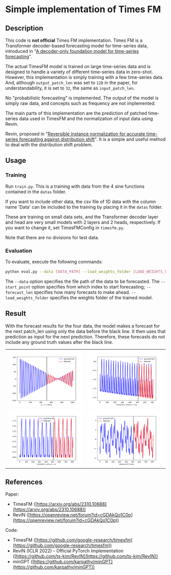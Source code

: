 # Simple implementation of Times FM
## Description
This code is **not official** Times FM implementation.
Times FM is a Transformer decoder-based forecasting model for time-series data, introduced in "[A decoder-only foundation model for time-series forecasting](https://arxiv.org/abs/2310.10688)".

The actual TimesFM model is trained on large time-series data and is designed to handle a variety of different time-series data in zero-shot.
However, this implementation is simply training with a few time-series data. And, although `output_patch_len` was set to `128` in the paper, for understandability, it is set to `32`, the same as `input_patch_len`.

No "probabilistic forecasting" is implemented. The output of the model is simply raw data, and concepts such as frequency are not implemented.

The main parts of this implementation are the prediction of patched time-series data used in TimesFM and the normalization of input data using Revin.

Revin, proposed in "[Reversible instance normalization for accurate time-series forecasting against distribution shift](https://openreview.net/forum?id=cGDAkQo1C0p)". It is a simple and useful method to deal with the distribution shift problem.

## Usage
### Training
Run `train.py`. This is a training with data from the 4 sine functions contained in the `datas` folder.

If you want to include other data, the csv file of 1D data with the column name 'Data' can be included to the training by placing it in the `datas` folder.

These are training on small data sets, and the Transformer decoder layer and head are very small models with 2 layers and 2 heads, respectively. If you want to change it, set TimesFMConfig in `timesfm.py`.

Note that there are no divisions for test data.

### Evaluation
To evaluate, execute the following commands:
```bash
python eval.py --data [DATA_PATH] --load_weights_folder [LOAD_WEIGHTS_FOLDER] --start_point [START_POINT] --forecast_len [FORECAST_LEN]
```
The `--data` option specifies the file path of the data to be forecasted.
The `--start_point` option specifies from which index to start forecasting; `--forecast_len` specifies how many forecasts to make ahead.
`--load_weights_folder` specifies the weights folder of the trained model.

## Result
With the forecast results for the four data, the model makes a forecast for the next patch_len using only the data before the black line. It then uses that prediction as input for the next prediction. Therefore, these forecasts do not include any ground truth values after the black line.

<table>
	<tbody>
		<tr>
			<td><img src="./plots/(x-c)xsin(x).png" width=300></td>
			<td><img src="./plots/min(sin(x),sin(cx))+cos.png" width=300></td>
		</tr>
		<tr>
			<td><img src="./plots/min(sin(x),sin(cx))+d.png" width=300></td>
			<td><img src="./plots/mixture_of_5_sines.png" width=300></td>
		</tr>
	</tbody>
</table>

## References
Paper:
- TimesFM ([https://arxiv.org/abs/2310.10688](https://arxiv.org/abs/2310.10688))
- RevIN ([https://openreview.net/forum?id=cGDAkQo1C0p](https://openreview.net/forum?id=cGDAkQo1C0p))

Code:
- TimesFM ([https://github.com/google-research/timesfm](https://github.com/google-research/timesfm))
- RevIN (ICLR 2022) - Official PyTorch Implementation ([https://github.com/ts-kim/RevIN](https://github.com/ts-kim/RevIN))
- minGPT ([https://github.com/karpathy/minGPT](https://github.com/karpathy/minGPT))
